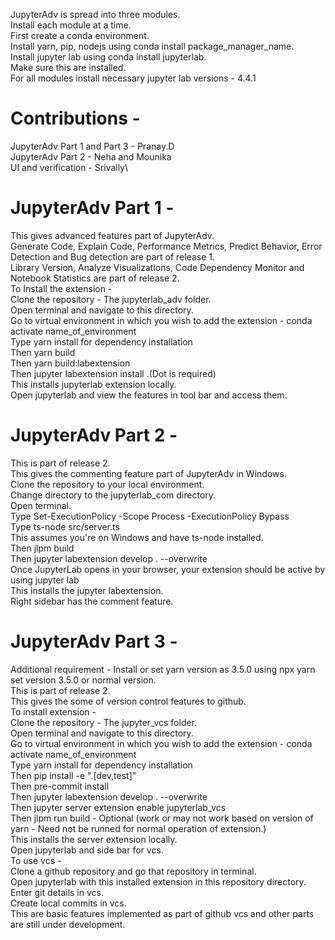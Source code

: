 JupyterAdv is spread into three modules.\
Install each module at a time.\
First create a conda environment.\
Install yarn, pip, nodejs using conda install package_manager_name.\
Install jupyter lab using conda install jupyterlab.\
Make sure this are installed.\
For all modules install necessary jupyter lab versions - 4.4.1

# Contributions -
JupyterAdv Part 1 and Part 3 - Pranay.D\
JupyterAdv Part 2 - Neha and Mounika\
UI and verification - Srivally\

# JupyterAdv Part 1 -
 This gives advanced features part of JupyterAdv.\
 Generate Code, Explain Code, Performance Metrics, Predict Behavior, Error Detection and Bug detection are part of release 1.\
 Library Version, Analyze Visualizations, Code Dependency Monitor and Notebook Statistics are part of release 2.\
 To Install the extension -\
 Clone the repository - The jupyterlab_adv folder.\
 Open terminal and navigate to this directory.\
 Go to virtual environment in which you wish to add the extension - conda activate name_of_environment\
 Type yarn install for dependency installation\
 Then yarn build\
 Then yarn build:labextension\
 Then jupyter labextension install .(Dot is required)\
 This installs jupyterlab extension locally.\
 Open jupyterlab and view the features in tool bar and access them.

# JupyterAdv Part 2 -
 This is part of release 2.\
 This gives the commenting feature part of JupyterAdv in Windows.\
 Clone the repository to your local environment.\
 Change directory to the jupyterlab_com directory.\
 Open terminal.\
 Type Set-ExecutionPolicy -Scope Process -ExecutionPolicy Bypass\
 Type ts-node src/server.ts\
 This assumes you're on Windows and have ts-node installed.\
 Then jlpm build\
 Then jupyter labextension develop . --overwrite\
 Once JupyterLab opens in your browser, your extension should be active by using jupyter lab\
 This installs the jupyter labextension.\
 Right sidebar has the comment feature.

# JupyterAdv Part 3 -
 Additional requirement - Install or set yarn version as 3.5.0 using npx yarn set version 3.5.0 or normal version.\
 This is part of release 2.\
 This gives the some of version control features to github.\
 To install extension - \
 Clone the repository - The jupyter_vcs folder.\
 Open terminal and navigate to this directory.\
 Go to virtual environment in which you wish to add the extension - conda activate name_of_environment\
 Type yarn install for dependency installation\
 Then pip install -e ".[dev,test]"\
 Then pre-commit install\
 Then jupyter labextension develop . --overwrite\
 Then jupyter server extension enable jupyterlab_vcs\
 Then jlpm run build - Optional (work or may not work based on version of yarn - Need not be runned for normal operation of extension.)\
 This installs the server extension locally.\
 Open jupyterlab and side bar for vcs.\
 To use vcs -\
 Clone a github repository and go that repository in terminal.\
 Open jupyterlab with this installed extension in this repository directory.\
 Enter git details in vcs.\
 Create local commits in vcs.\
 This are basic features implemented as part of github vcs and other parts are still under development.

